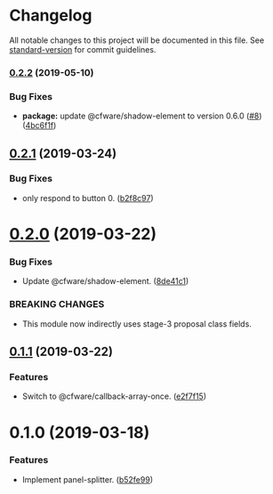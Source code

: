 # Changelog

All notable changes to this project will be documented in this file. See [standard-version](https://github.com/conventional-changelog/standard-version) for commit guidelines.

### [0.2.2](https://github.com/cfware/panel-splitter/compare/v0.2.1...v0.2.2) (2019-05-10)


### Bug Fixes

* **package:** update @cfware/shadow-element to version 0.6.0 ([#8](https://github.com/cfware/panel-splitter/issues/8)) ([4bc6f1f](https://github.com/cfware/panel-splitter/commit/4bc6f1f))



## [0.2.1](https://github.com/cfware/panel-splitter/compare/v0.2.0...v0.2.1) (2019-03-24)


### Bug Fixes

* only respond to button 0. ([b2f8c97](https://github.com/cfware/panel-splitter/commit/b2f8c97))



# [0.2.0](https://github.com/cfware/panel-splitter/compare/v0.1.1...v0.2.0) (2019-03-22)


### Bug Fixes

* Update @cfware/shadow-element. ([8de41c1](https://github.com/cfware/panel-splitter/commit/8de41c1))


### BREAKING CHANGES

* This module now indirectly uses stage-3 proposal class
fields.



## [0.1.1](https://github.com/cfware/panel-splitter/compare/v0.1.0...v0.1.1) (2019-03-22)


### Features

* Switch to @cfware/callback-array-once. ([e2f7f15](https://github.com/cfware/panel-splitter/commit/e2f7f15))



# 0.1.0 (2019-03-18)


### Features

* Implement panel-splitter. ([b52fe99](https://github.com/cfware/panel-splitter/commit/b52fe99))
